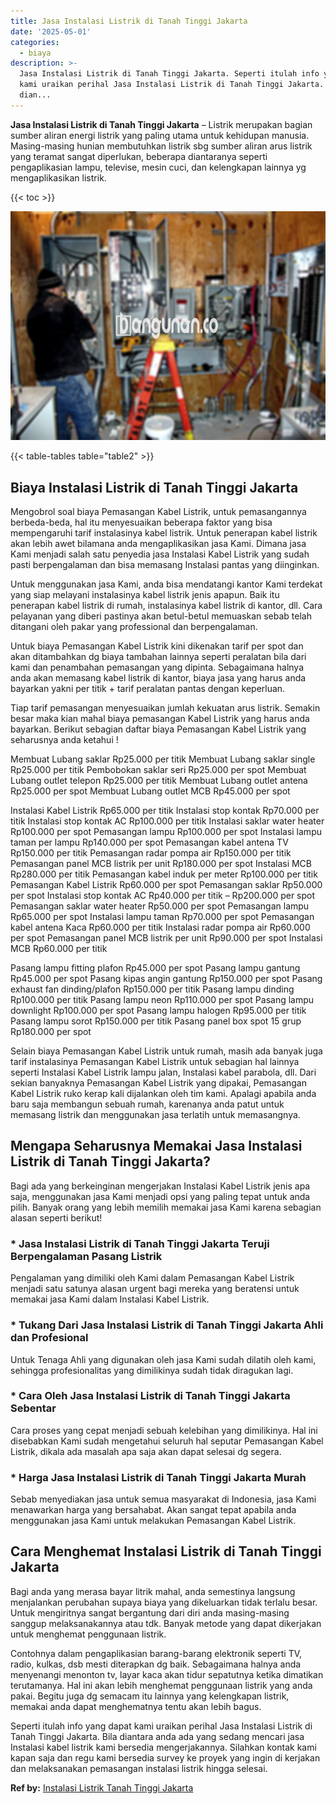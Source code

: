 ```yaml
---
title: Jasa Instalasi Listrik di Tanah Tinggi Jakarta
date: '2025-05-01'
categories:
  - biaya
description: >-
  Jasa Instalasi Listrik di Tanah Tinggi Jakarta. Seperti itulah info yang dapat
  kami uraikan perihal Jasa Instalasi Listrik di Tanah Tinggi Jakarta. Bila
  dian...
---
```


**Jasa Instalasi Listrik di Tanah Tinggi Jakarta** – Listrik merupakan bagian sumber aliran energi listrik yang paling utama untuk kehidupan manusia. Masing-masing hunian membutuhkan listrik sbg sumber aliran arus listrik yang teramat sangat diperlukan, beberapa diantaranya seperti pengaplikasian lampu, televise, mesin cuci, dan kelengkapan lainnya yg mengaplikasikan listrik.

{{< toc >}}

![Jasa Instalasi Listrik di Tanah Tinggi Jakarta](/images/instalasi-listrik-murah04.png)

{{< table-tables table="table2" >}}

## Biaya Instalasi Listrik di Tanah Tinggi Jakarta

Mengobrol soal biaya Pemasangan Kabel Listrik, untuk pemasangannya berbeda-beda, hal itu menyesuaikan beberapa faktor yang bisa mempengaruhi tarif instalasinya kabel listrik. Untuk penerapan kabel listrik akan lebih awet bilamana anda mengaplikasikan jasa Kami. Dimana jasa Kami menjadi salah satu penyedia jasa Instalasi Kabel Listrik yang sudah pasti berpengalaman dan bisa memasang Instalasi pantas yang diinginkan.

Untuk menggunakan jasa Kami, anda bisa mendatangi kantor Kami terdekat yang siap melayani instalasinya kabel listrik jenis apapun. Baik itu penerapan kabel listrik di rumah, instalasinya kabel listrik di kantor, dll. Cara pelayanan yang diberi pastinya akan betul-betul memuaskan sebab telah ditangani oleh pakar yang professional dan berpengalaman.

Untuk biaya Pemasangan Kabel Listrik kini dikenakan tarif per spot dan akan ditambahkan dg biaya tambahan lainnya seperti peralatan bila dari kami dan penambahan pemasangan yang dipinta. Sebagaimana halnya anda akan memasang kabel listrik di kantor, biaya jasa yang harus anda bayarkan yakni per titik + tarif peralatan pantas dengan keperluan.

Tiap tarif pemasangan menyesuaikan jumlah kekuatan arus listrik. Semakin besar maka kian mahal biaya pemasangan Kabel Listrik yang harus anda bayarkan. Berikut sebagian daftar biaya Pemasangan Kabel Listrik yang seharusnya anda ketahui !

Membuat Lubang saklar Rp25.000 per titik Membuat Lubang saklar single Rp25.000 per titik Pembobokan saklar seri Rp25.000 per spot Membuat Lubang outlet telepon Rp25.000 per titik Membuat Lubang outlet antena Rp25.000 per spot Membuat Lubang outlet MCB Rp45.000 per spot

Instalasi Kabel Listrik Rp65.000 per titik Instalasi stop kontak Rp70.000 per titik Instalasi stop kontak AC Rp100.000 per titik Instalasi saklar water heater Rp100.000 per spot Pemasangan lampu Rp100.000 per spot Instalasi lampu taman per lampu Rp140.000 per spot Pemasangan kabel antena TV Rp150.000 per titik Pemasangan radar pompa air Rp150.000 per titik Pemasangan panel MCB listrik per unit Rp180.000 per spot Instalasi MCB Rp280.000 per titik Pemasangan kabel induk per meter Rp100.000 per titik Pemasangan Kabel Listrik Rp60.000 per spot Pemasangan saklar Rp50.000 per spot Instalasi stop kontak AC Rp40.000 per titik – Rp200.000 per spot Pemasangan saklar water heater Rp50.000 per spot Pemasangan lampu Rp65.000 per spot Instalasi lampu taman Rp70.000 per spot Pemasangan kabel antena Kaca Rp60.000 per titik Instalasi radar pompa air Rp60.000 per spot Pemasangan panel MCB listrik per unit Rp90.000 per spot Instalasi MCB Rp60.000 per titik

Pasang lampu fitting plafon Rp45.000 per spot Pasang lampu gantung Rp45.000 per spot Pasang kipas angin gantung Rp150.000 per spot Pasang exhaust fan dinding/plafon Rp150.000 per titik Pasang lampu dinding Rp100.000 per titik Pasang lampu neon Rp110.000 per spot Pasang lampu downlight Rp100.000 per spot Pasang lampu halogen Rp95.000 per titik Pasang lampu sorot Rp150.000 per titik Pasang panel box spot 15 grup Rp180.000 per spot

Selain biaya Pemasangan Kabel Listrik untuk rumah, masih ada banyak juga tarif instalasinya Pemasangan Kabel Listrik untuk sebagian hal lainnya seperti Instalasi Kabel Listrik lampu jalan, Instalasi kabel parabola, dll. Dari sekian banyaknya Pemasangan Kabel Listrik yang dipakai, Pemasangan Kabel Listrik ruko kerap kali dijalankan oleh tim kami. Apalagi apabila anda baru saja membangun sebuah rumah, karenanya anda patut untuk memasang listrik dan menggunakan jasa terlatih untuk memasangnya.

## Mengapa Seharusnya Memakai Jasa Instalasi Listrik di Tanah Tinggi Jakarta?

Bagi ada yang berkeinginan mengerjakan Instalasi Kabel Listrik jenis apa saja, menggunakan jasa Kami menjadi opsi yang paling tepat untuk anda pilih. Banyak orang yang lebih memilih memakai jasa Kami karena sebagian alasan seperti berikut!

### \* Jasa Instalasi Listrik di Tanah Tinggi Jakarta Teruji Berpengalaman Pasang Listrik

Pengalaman yang dimiliki oleh Kami dalam Pemasangan Kabel Listrik menjadi satu satunya alasan urgent bagi mereka yang beratensi untuk memakai jasa Kami dalam Instalasi Kabel Listrik.

### \* Tukang Dari Jasa Instalasi Listrik di Tanah Tinggi Jakarta Ahli dan Profesional

Untuk Tenaga Ahli yang digunakan oleh jasa Kami sudah dilatih oleh kami, sehingga profesionalitas yang dimilikinya sudah tidak diragukan lagi.

### \* Cara Oleh Jasa Instalasi Listrik di Tanah Tinggi Jakarta Sebentar

Cara proses yang cepat menjadi sebuah kelebihan yang dimilikinya. Hal ini disebabkan Kami sudah mengetahui seluruh hal seputar Pemasangan Kabel Listrik, dikala ada masalah apa saja akan dapat selesai dg segera.

### \* Harga Jasa Instalasi Listrik di Tanah Tinggi Jakarta Murah

Sebab menyediakan jasa untuk semua masyarakat di Indonesia, jasa Kami menawarkan harga yang bersahabat. Akan sangat tepat apabila anda menggunakan jasa Kami untuk melakukan Pemasangan Kabel Listrik.

## Cara Menghemat Instalasi Listrik di Tanah Tinggi Jakarta


Bagi anda yang merasa bayar litrik mahal, anda semestinya langsung menjalankan perubahan supaya biaya yang dikeluarkan tidak terlalu besar. Untuk mengiritnya sangat bergantung dari diri anda masing-masing sanggup melaksanakannya atau tdk. Banyak metode yang dapat dikerjakan untuk menghemat penggunaan listrik.

Contohnya dalam pengaplikasian barang-barang elektronik seperti TV, radio, kulkas, dsb mesti diterapkan dg baik. Sebagaimana halnya anda menyenangi menonton tv, layar kaca akan tidur sepatutnya ketika dimatikan terutamanya. Hal ini akan lebih menghemat penggunaan listrik yang anda pakai. Begitu juga dg semacam itu lainnya yang kelengkapan listrik, memakai anda dapat menghematnya tentu akan lebih bagus.

Seperti itulah info yang dapat kami uraikan perihal Jasa Instalasi Listrik di Tanah Tinggi Jakarta. Bila diantara anda ada yang sedang mencari jasa Instalasi kabel listrik kami bersedia mengerjakannya. Silahkan kontak kami kapan saja dan regu kami bersedia survey ke proyek yang ingin di kerjakan dan melaksanakan pemasangan instalasi listrik hingga selesai.

**Ref by:** [Instalasi Listrik Tanah Tinggi Jakarta](https://id.wikipedia.org/wiki/Instalasi)
